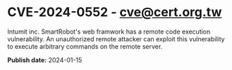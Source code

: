 # CVE-2024-0552 - cve@cert.org.tw

Intumit inc. SmartRobot's web framwork has a remote code execution vulnerability. An unauthorized remote attacker can exploit this vulnerability to execute arbitrary commands on the remote server.

**Publish date:** 2024-01-15
